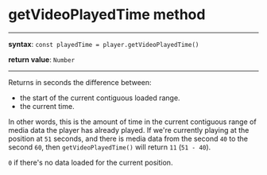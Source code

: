 # getVideoPlayedTime method

---

**syntax**: `const playedTime = player.getVideoPlayedTime()`

**return value**: `Number`

---

Returns in seconds the difference between:

- the start of the current contiguous loaded range.
- the current time.

In other words, this is the amount of time in the current contiguous range of
media data the player has already played.
If we're currently playing at the position at `51` seconds, and there is media
data from the second `40` to the second `60`, then `getVideoPlayedTime()` will
return `11` (`51 - 40`).

`0` if there's no data loaded for the current position.
